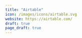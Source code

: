 ```yaml
---
title: "Airtable"
icon: /images/icons/airtable.svg
website: https://airtable.com/
draft: true
page_draft: true
---
```

